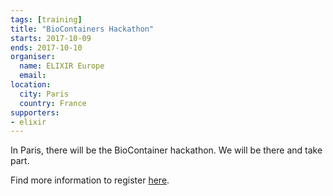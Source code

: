 ```yaml
---
tags: [training]
title: "BioContainers Hackathon"
starts: 2017-10-09
ends: 2017-10-10
organiser:
  name: ELIXIR Europe
  email:
location:
  city: Paris
  country: France
supporters:
- elixir
---
```


In Paris, there will be the BioContainer hackathon. We will be there and take part.

Find more information to register [here](https://www.hackathon.com/event/biocontainers-hackathon--reproducible-bioinformatics-35601135956).
